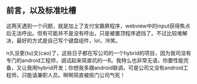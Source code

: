 ## 前言，以及标准吐槽
这两天遇到一个问题，就是加上了支付宝霸屏程序，webview中的input获得焦点后无法呼出。但有可能并不是没有呼出，只是被置顶程序遮挡了。不过比较难解决，最好的方式是自己写个键盘组件，lol，冷笑。

n久没更(tu)文(cao)了，这些日子都在写公司的一个hybrid的项目，因为我司没有专门的android工程师，调试起来简直坑的一B。我特么也非常无语，你要性能完备，又让我用hybrid开发；你想我多跟android联调，可是公司又没有android工程师，只能请兼职人员。啊啊简直被抠门公司气死！
## 
